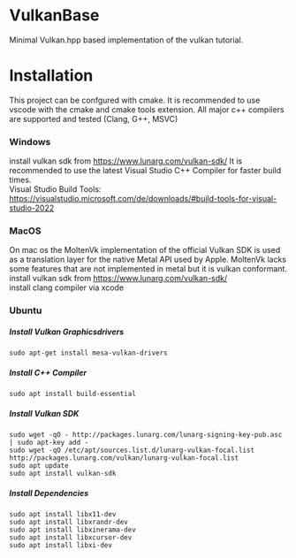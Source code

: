 # VulkanBase
Minimal Vulkan.hpp based implementation of the vulkan tutorial.

# Installation
This project can be confgured with cmake.
It is recommended to use vscode with the cmake and cmake tools extension. All major c++ compilers are supported and tested (Clang, G++, MSVC)

### Windows
install vulkan sdk from https://www.lunarg.com/vulkan-sdk/
It is recommended to use the latest Visual Studio C++ Compiler for faster build times.<br>
Visual Studio Build Tools:<br>
https://visualstudio.microsoft.com/de/downloads/#build-tools-for-visual-studio-2022

### MacOS
On mac os the MoltenVk implementation of the official Vulkan SDK is used as a translation layer for the native Metal API used by Apple. MoltenVk lacks some features that are not implemented in metal but it is vulkan conformant.<br>
install vulkan sdk from https://www.lunarg.com/vulkan-sdk/<br>
install clang compiler via xcode

### Ubuntu

##### Install Vulkan Graphicsdrivers 
```
sudo apt-get install mesa-vulkan-drivers
```

##### Install C++ Compiler
```
sudo apt install build-essential
```

##### Install Vulkan SDK
```
sudo wget -qO - http://packages.lunarg.com/lunarg-signing-key-pub.asc | sudo apt-key add -
sudo wget -qO /etc/apt/sources.list.d/lunarg-vulkan-focal.list http://packages.lunarg.com/vulkan/lunarg-vulkan-focal.list
sudo apt update
sudo apt install vulkan-sdk
```

##### Install Dependencies
```
sudo apt install libx11-dev
sudo apt install libxrandr-dev
sudo apt install libxinerama-dev
sudo apt install libxcursor-dev
sudo apt install libxi-dev
```
